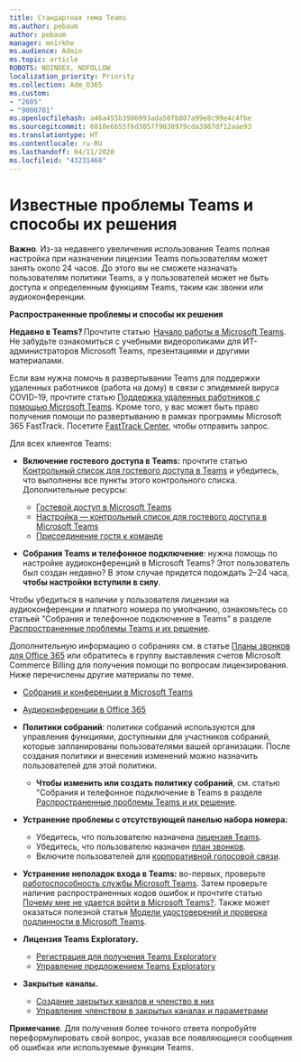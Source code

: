 ```yaml
---
title: Стандартная тема Teams
ms.author: pebaum
author: pebaum
manager: mnirkhe
ms.audience: Admin
ms.topic: article
ROBOTS: NOINDEX, NOFOLLOW
localization_priority: Priority
ms.collection: Adm_O365
ms.custom:
- "2605"
- "9000701"
ms.openlocfilehash: a46a455b3986993ada50fb807a99e8c99e4c4fbe
ms.sourcegitcommit: 6010e6b55f6d3057f9038979cda3987df12aae93
ms.translationtype: HT
ms.contentlocale: ru-RU
ms.lasthandoff: 04/11/2020
ms.locfileid: "43231468"
---
```

# <a name="teams-common-issues-and-resolutions"></a>Известные проблемы Teams и способы их решения

**Важно**. Из-за недавнего увеличения использования Teams полная настройка при назначении лицензии Teams пользователям может занять около 24 часов. До этого вы не сможете назначать пользователям политики Teams, а у пользователей может не быть доступа к определенным функциям Teams, таким как звонки или аудиоконференции.

**Распространенные проблемы и способы их решения**

**Недавно в Teams?** Прочтите статью  [Начало работы в Microsoft Teams](https://docs.microsoft.com/microsoftteams/get-started-with-teams-quick-start). Не забудьте ознакомиться с учебными видеороликами для ИТ-администраторов Microsoft Teams, презентациями и другими материалами.

Если вам нужна помочь в развертывании Teams для поддержки удаленных работников (работа на дому) в связи с эпидемией вируса COVID-19, прочтите статью [Поддержка удаленных работников с помощью Microsoft Teams](https://docs.microsoft.com/microsoftteams/support-remote-work-with-teams). Кроме того, у вас может быть право получения помощи по развертыванию в рамках программы Microsoft 365 FastTrack. Посетите [FastTrack Center](https://www.microsoft.com/fasttrack), чтобы отправить запрос.

Для всех клиентов Teams:

- **Включение гостевого доступа в Teams:** прочтите статью [Контрольный список для гостевого доступа в Teams](https://docs.microsoft.com/microsoftteams/guest-access-checklist) и убедитесь, что выполнены все пункты этого контрольного списка. Дополнительные ресурсы:
    - [Гостевой доступ в Microsoft Teams](https://docs.microsoft.com/microsoftteams/guest-access)
    - [Настройка — контрольный список для гостевого доступа в Microsoft Teams](https://docs.microsoft.com/microsoftteams/guest-access-checklist)
    - [Присоединение гостя к команде](https://docs.microsoft.com/microsoftteams/guest-joins)

- **Собрания Teams и телефонное подключение**: нужна помощь по настройке аудиоконференций в Microsoft Teams? Этот пользователь был создан недавно? В этом случае придется подождать 2–24 часа, **чтобы настройки вступили в силу**. 

Чтобы убедиться в наличии у пользователя лицензии на аудиоконференции и платного номера по умолчанию, ознакомьтесь со статьей "Собрания и телефонное подключение в Teams" в разделе [Распространенные проблемы Teams и их решение](https://docs.microsoft.com/microsoftteams/known-issues).

Дополнительную информацию о собраниях см. в статье [Планы звонков для Office 365](https://docs.microsoft.com/microsoftteams/calling-plans-for-office-365) или обратитесь в группу выставления счетов Microsoft Commerce Billing для получения помощи по вопросам лицензирования. Ниже перечислены другие материалы по теме.

 - [Собрания и конференции в Microsoft Teams](https://docs.microsoft.com/microsoftteams/deploy-meetings-microsoft-teams-landing-page)
 - [Аудиоконференции в Office 365](https://docs.microsoft.com/microsoftteams/audio-conferencing-in-office-365)

- **Политики собраний**: политики собраний используются для управления функциями, доступными для участников собраний, которые запланированы пользователями вашей организации. После создания политики и внесения изменений можно назначить пользователей для этой политики. 
    - **Чтобы изменить или создать политику собраний**, см. статью "Собрания и телефонное подключение в Teams в разделе [Распространенные проблемы Teams и их решение](https://docs.microsoft.com/microsoftteams/known-issues). 
  
- **Устранение проблемы с отсутствующей панелью набора номера:**  

    - Убедитесь, что пользователю назначена [лицензия Teams](https://docs.microsoft.com/MicrosoftTeams/assign-teams-licenses).
    - Убедитесь, что пользователю назначен [план звонков](https://docs.microsoft.com/MicrosoftTeams/calling-plan-landing-page).
    - Включите пользователей для [корпоративной голосовой связи](https://docs.microsoft.com/skypeforbusiness/skype-for-business-hybrid-solutions/plan-your-phone-system-cloud-pbx-solution/enable-users-for-enterprise-voice-online-and-phone-system-voicemail#to-enable-your-users-for-phone-system-in-office-365-voice-and-voicemail).

- **Устранение неполадок входа в Teams:** во-первых, проверьте [работоспособность службы Microsoft Teams](https://admin.microsoft.com/Adminportal/Home?source=applauncher#/servicehealth). Затем проверьте наличие распространенных кодов ошибок и прочтите статью [Почему мне не удается войти в Microsoft Teams?](https://support.office.com/article/a02f683b-61a3-4008-9447-ee60c5593b0f).  Также может оказаться полезной статья [Модели удостоверений и проверка подлинности в Microsoft Teams](https://docs.microsoft.com/MicrosoftTeams/identify-models-authentication).

- **Лицензия Teams Exploratory.**  
    - [Регистрация для получения Teams Exploratory](https://docs.microsoft.com/microsoftteams/teams-exploratory#how-users-sign-up-for-the-teams-exploratory-experience) 
    - [Управление предложением Teams Exploratory](https://docs.microsoft.com/microsoftteams/teams-exploratory#manage-the-teams-exploratory-experience) 

- **Закрытые каналы.**
    - [Создание закрытых каналов и членство в них](https://docs.microsoft.com/microsoftteams/private-channels#private-channel-creation-and-membership) 
    - [Управление членством в закрытых каналах и параметрами](https://docs.microsoft.com/microsoftteams/private-channels#manage-private-channel-membership-and-settings) 

**Примечание**. Для получения более точного ответа попробуйте переформулировать свой вопрос, указав все появляющиеся сообщения об ошибках или используемые функции Teams.
